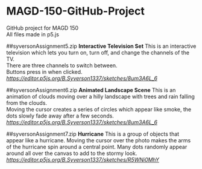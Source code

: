 # MAGD-150-GitHub-Project  
GitHub project for MAGD 150  
All files made in p5.js

##syversonAssignment5.zip
**Interactive Television Set**
This is an interactive television which lets you turn on, turn off, and change the channels of the TV.  
There are three channels to switch between.  
Buttons press in when clicked.  
_https://editor.p5js.org/B.Syverson1337/sketches/8um3A6L_6_

##syversonAssignment6.zip 
**Animated Landscape Scene**
This is an animation of clouds moving over a hilly landscape with trees and rain falling from the clouds.  
Moving the cursor creates a series of circles which appear like smoke, the dots slowly fade away after a few seconds.
_https://editor.p5js.org/B.Syverson1337/sketches/8um3A6L_6_

##syversonAssignment7.zip 
**Hurricane**
This is a group of objects that appear like a hurricane.
Moving the cursor over the photo makes the arms of the hurricane spin around a central point.
Many dots randomly appear around all over the canvas to add to the stormy look.
_https://editor.p5js.org/B.Syverson1337/sketches/R5WNi0MhY_
